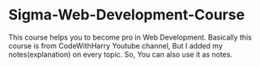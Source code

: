 # Sigma-Web-Development-Course
This course helps you to become pro in Web Development.
Basically this course is from CodeWithHarry Youtube channel, But I added my notes(explanation) on every topic.
So, You can also use it as notes.
